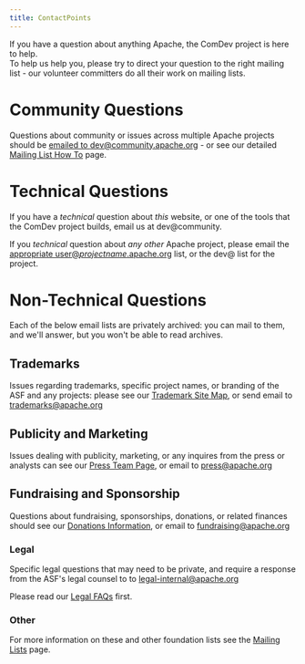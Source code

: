 ```yaml
---
title: ContactPoints
---
```


If you have a question about anything Apache, the ComDev project is here to help.  
To help us help you, please try to direct your question to the right mailing list - our 
volunteer committers do all their work on mailing lists.

# Community Questions

Questions about community or issues across multiple Apache projects should 
be [emailed to dev@community.apache.org](mailto:dev@community.apache.org?subject=New-Contact-Question) - or see our detailed [Mailing List How To](//community.apache.org/lists.html) page.

# Technical Questions

If you have a *technical* question about *this* website, or one of the tools that 
the ComDev project builds, email us at dev@community.

If you *technical* question about *any other* Apache project, please email 
the [appropriate user@*projectname*.apache.org](/lists.html) list, or the dev@ list for 
the project.

# Non-Technical Questions

Each of the below email lists are privately archived: you can mail to them, and 
we'll answer, but you won't be able to read archives.

<a name="ContactPoints-Trademarks"></a>
## Trademarks

Issues regarding trademarks, specific project names, or branding of the
ASF and any projects: please see our [Trademark Site Map](//www.apache.org/foundation/marks/resources), 
or send email to [trademarks@apache.org](mailto:trademarks@apache.org)


<a name="ContactPoints-PublicityandMarketing"></a>
## Publicity and Marketing

Issues dealing with publicity, marketing, or any inquires from the
press or analysts can see our [Press Team Page](https://www.apache.org/press/),
 or email to [press@apache.org](mailto:press@apache.org)

<a name="ContactPoints-FundraisingandSponsorship"></a>
## Fundraising and Sponsorship

Questions about fundraising, sponsorships, donations, or related
finances should see our [Donations Information](//www.apache.org/foundation/contributing.html),
or email to [fundraising@apache.org](mailto:fundraising@apache.org)

<a name="ContactPoints-Legal"></a>
### Legal

Specific legal questions that may need to be private, and require a
response from the ASF's legal counsel to to 
[legal-internal@apache.org](mailto:legal-internal@apache.org)

Please read our [Legal FAQs](https://www.apache.org/legal/#user-links) first.

<a name="ContactPoints-Other"></a>
### Other

For more information on these and other foundation lists see the [Mailing Lists](https://www.apache.org/foundation/mailinglists.html)
 page.
